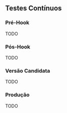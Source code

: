 ## Testes Contínuos

### Pré-Hook
TODO

### Pós-Hook
TODO

### Versão Candidata
TODO

### Produção
TODO
